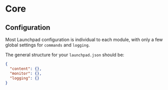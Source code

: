 # Core

## Configuration

Most Launchpad configuration is individual to each module, with only a few global settings for `commands` and `logging`.

The general structure for your `launchpad.json` should be:

```json
{
  "content": {},
  "monitor": {},
  "logging": {}
}
```
